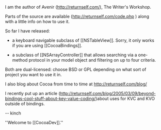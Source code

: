 

I am the author of Avenir (http://returnself.com/), The Writer's Workshop.

Parts of the source are available (http://returnself.com/code.php ) along with a little info on how to use it.

So far I have released:

* a keyboard navigable subclass of [[NSTableView]].  Sorry, it only works if you are using [[CocoaBindings]].

* a subclass of [[NSArrayController]] that allows searching via a one-method protocol in your model object and filtering on up to four criteria.

Both are dual-licensed: choose BSD or GPL depending on what sort of project you want to use it in.

I also blog about Cocoa from time to time at http://returnself.com/blog/

I recently put up an article (http://returnself.com/blog/2005/03/09/beyond-bindings-cool-stuff-about-key-value-coding/)about uses for KVC and KVO outside of bindings.

-- kinch

''Welcome to [[CocoaDev]].''